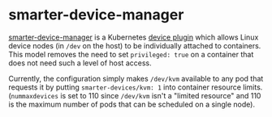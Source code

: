 # smarter-device-manager

[smarter-device-manager](https://gitlab.com/arm-research/smarter/smarter-device-manager) is a Kubernetes
[device plugin](https://kubernetes.io/docs/concepts/extend-kubernetes/compute-storage-net/device-plugins/) which allows
Linux device nodes (in `/dev` on the host) to be individually attached to containers. This model removes the need to
set `privileged: true` on a container that does not need such a level of host access.

Currently, the configuration simply makes `/dev/kvm` available to any pod that requests it by putting
`smarter-devices/kvm: 1` into container resource limits. (`nummaxdevices` is set to 110 since `/dev/kvm` isn't a
"limited resource" and 110 is the maximum number of pods that can be scheduled on a single node).
